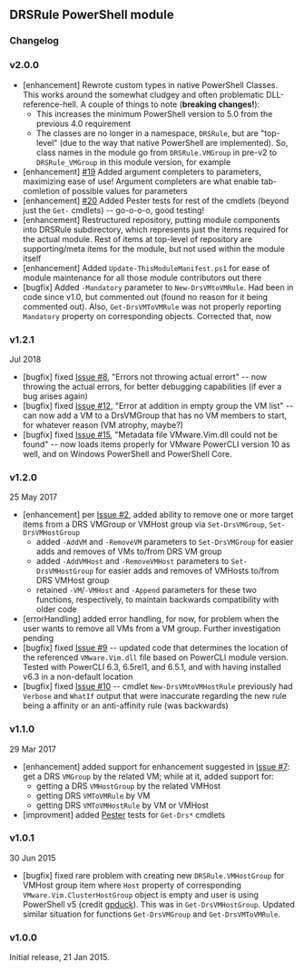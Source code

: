 ## DRSRule PowerShell module

### Changelog
### v2.0.0
- \[enhancement] Rewrote custom types in native PowerShell Classes. This works around the somewhat cludgey and often problematic DLL-reference-hell. A couple of things to note (**breaking changes!**):
  - This increases the minimum PowerShell version to 5.0 from the previous 4.0 requirement
  - The classes are no longer in a namespace, `DRSRule`, but are "top-level" (due to the way that native PowerShell are implemented). So, class names in the module go from `DRSRule.VMGroup` in pre-v2 to `DRSRule_VMGroup` in this module version, for example
- \[enhancement] [#19](https://github.com/PowerCLIGoodies/DRSRule/issues/19) Added argument completers to parameters, maximizing ease of use! Argument completers are what enable tab-comletion of possible values for parameters
- \[enhancement] [#20](https://github.com/PowerCLIGoodies/DRSRule/issues/20) Added Pester tests for rest of the cmdlets (beyond just the `Get-` cmdlets) -- go-o-o-o, good testing!
- \[enhancement] Restructured repository, putting module components into DRSRule subdirectory, which represents just the items required for the actual module. Rest of items at top-level of repository are supporting/meta items for the module, but not used within the module itself
- \[enhancement] Added `Update-ThisModuleManifest.ps1` for ease of module maintenance for all those module contributors out there
- \[bugfix] Added `-Mandatory` parameter to `New-DrsVMtoVMRule`. Had been in code since v1.0, but commented out (found no reason for it being commented out). Also, `Get-DrsVMToVMRule` was not properly reporting `Mandatory` property on corresponding objects. Corrected that, now

### v1.2.1
Jul 2018
- \[bugfix] fixed [Issue #8](https://github.com/PowerCLIGoodies/DRSRule/issues/8), "Errors not throwing actual errort" -- now throwing the actual errors, for better debugging capabilities (if ever a bug arises again)
- \[bugfix] fixed [Issue #12](https://github.com/PowerCLIGoodies/DRSRule/issues/12), "Error at addition in empty group the VM list" -- can now add a VM to a DrsVMGroup that has no VM members to start, for whatever reason (VM atrophy, maybe?)
- \[bugfix] fixed [Issue #15](https://github.com/PowerCLIGoodies/DRSRule/issues/15), "Metadata file VMware.Vim.dll could not be found" -- now loads items properly for VMware PowerCLI version 10 as well, and on Windows PowerShell and PowerShell Core.

### v1.2.0
25 May 2017
- \[enhancement] per [Issue #2](https://github.com/PowerCLIGoodies/DRSRule/issues/2), added ability to remove one or more target items from a DRS VMGroup or VMHost group via `Set-DrsVMGroup`, `Set-DrsVMHostGroup`
  - added `-AddVM` and `-RemoveVM` parameters to `Set-DrsVMGroup` for easier adds and removes of VMs to/from DRS VM group
  - added `-AddVMHost` and `-RemoveVMHost` parameters to `Set-DrsVMHostGroup` for easier adds and removes of VMHosts to/from DRS VMHost group
  - retained `-VM`/`-VMHost` and `-Append` parameters for these two functions, respectively, to maintain backwards compatibility with older code
- \[errorHandling] added error handling, for now, for problem when the user wants to remove all VMs from a VM group. Further investigation pending
- \[bugfix] fixed [Issue #9](https://github.com/PowerCLIGoodies/DRSRule/issues/9) -- updated code that determines the location of the referenced `VMware.Vim.dll` file based on PowerCLI module version. Tested with PowerCLI 6.3, 6.5rel1, and 6.5.1, and with having installed v6.3 in a non-default location
- \[bugfix] fixed [Issue #10](https://github.com/PowerCLIGoodies/DRSRule/issues/10) -- cmdlet `New-DrsVMtoVMHostRule` previously had `Verbose` and `WhatIf` output that were inaccurate regarding the new rule being a affinity or an anti-affinity rule (was backwards)

### v1.1.0
29 Mar 2017
- \[enhancement] added support for enhancement suggested in [Issue #7](https://github.com/PowerCLIGoodies/DRSRule/issues/7): get a DRS `VMGroup` by the related VM; while at it, added support for:
    - getting a DRS `VMHostGroup` by the related VMHost
    - getting DRS `VMToVMRule` by VM
    - getting DRS `VMToVMHostRule` by VM or VMHost
- \[improvment] added [Pester](https://github.com/pester/Pester) tests for `Get-Drs*` cmdlets

### v1.0.1

30 Jun 2015

- \[bugfix] fixed rare problem with creating new `DRSRule.VMHostGroup` for VMHost group item where `Host` property of corresponding `VMware.Vim.ClusterHostGroup` object is empty and user is using PowerShell v5 (credit [gpduck](https://github.com/gpduck)). This was in `Get-DrsVMHostGroup`. Updated similar situation for functions `Get-DrsVMGroup` and `Get-DrsVMToVMRule`.

### v1.0.0

Initial release, 21 Jan 2015.
